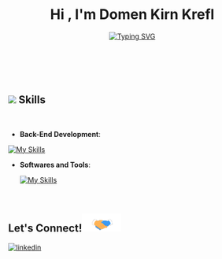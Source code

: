 <h1 align="center"><b>Hi , I'm Domen Kirn Krefl </b></h1>
<p align="center">
<a href="https://git.io/typing-svg"><img src="https://readme-typing-svg.demolab.com?font=Fira+Code&pause=1000&random=false&width=435&lines=Backend+Engineer+from+Slovenia;Currently+learning+Python;Love+to+learn+new+stuff" alt="Typing SVG" /></a>
</p>

<br>

<br><br>

## <img src="https://media2.giphy.com/media/QssGEmpkyEOhBCb7e1/giphy.gif?cid=ecf05e47a0n3gi1bfqntqmob8g9aid1oyj2wr3ds3mg700bl&rid=giphy.gif" width ="25"><b> Skills</b>

<br>

<p align="left"> 
    
- **Back-End Development**:

[![My Skills](https://skillicons.dev/icons?i=php,python,java,cs&theme=light)](https://skillicons.dev)

- **Softwares and Tools**:

  [![My Skills](https://skillicons.dev/icons?i=aws,docker,elasticsearch,grafana,kubernetes,postman,redis,sentry,&theme=light&perline=4)](https://skillicons.dev)

  <br>
</p>



## <b> Let's Connect!</b><img src="https://github.com/0xAbdulKhalid/0xAbdulKhalid/raw/main/assets/mdImages/handshake.gif" width ="80">


<a href="www.linkedin.com/in/domen-kirn-krefl" target="_blank">
<img src="https://img.shields.io/badge/linkedin:  domen kirn krefl-%2300acee.svg?color=405DE6&style=for-the-badge&logo=linkedin&logoColor=white" alt=linkedin style="margin-bottom: 5px;"/>
</a>
